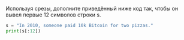 Используя срезы, дополните приведённый ниже код так, чтобы он вывел первые 12 символов строки s.

```python
s = "In 2010, someone paid 10k Bitcoin for two pizzas."
print(s[:12])
```